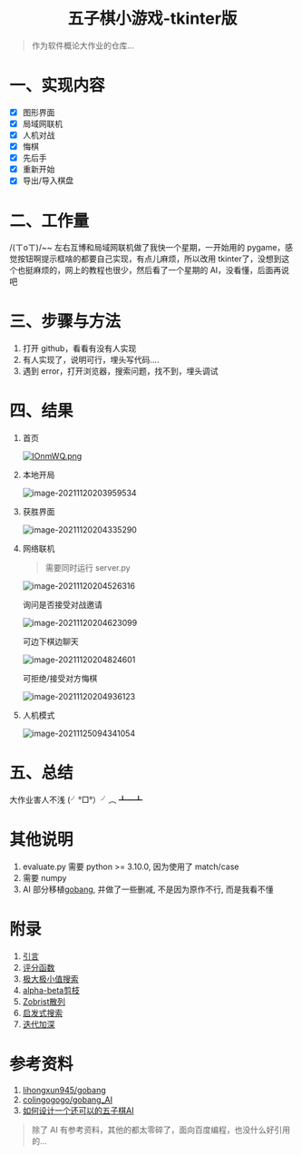 <div align="center"><h1>五子棋小游戏-tkinter版</h1></div>

> 作为软件概论大作业的仓库...

# 一、实现内容

- [x] 图形界面
- [x] 局域网联机
- [x] 人机对战
- [x] 悔棋
- [x] 先后手
- [x] 重新开始
- [x] 导出/导入棋盘

# 二、工作量

/(ㄒoㄒ)/~~ 左右互博和局域网联机做了我快一个星期，一开始用的 pygame，感觉按钮啊提示框啥的都要自己实现，有点儿麻烦，所以改用 tkinter了，没想到这个也挺麻烦的，网上的教程也很少，然后看了一个星期的 AI，没看懂，后面再说吧

# 三、步骤与方法

1. 打开 github，看看有没有人实现
2. 有人实现了，说明可行，埋头写代码....
3. 遇到 error，打开浏览器，搜索问题，找不到，埋头调试

# 四、结果

1. 首页

   [![IOnmWQ.png](https://ice-berg.coding.net/p/Other/d/imgur/git/raw/master/2021/11/20/202111202038958.png)](https://imgtu.com/i/IOnmWQ)

2. 本地开局

   ![image-20211120203959534](https://ice-berg.coding.net/p/Other/d/imgur/git/raw/master/2021/11/20/202111202039662.png)

3. 获胜界面

   ![image-20211120204335290](https://ice-berg.coding.net/p/Other/d/imgur/git/raw/master/2021/11/20/202111202043419.png)

4. 网络联机

   > 需要同时运行 server.py

   ![image-20211120204526316](https://ice-berg.coding.net/p/Other/d/imgur/git/raw/master/2021/11/20/202111202045433.png)

   询问是否接受对战邀请

   ![image-20211120204623099](https://ice-berg.coding.net/p/Other/d/imgur/git/raw/master/2021/11/20/202111202046217.png)

   可边下棋边聊天

   ![image-20211120204824601](https://ice-berg.coding.net/p/Other/d/imgur/git/raw/master/2021/11/20/202111202048721.png)

   可拒绝/接受对方悔棋

   ![image-20211120204936123](https://ice-berg.coding.net/p/Other/d/imgur/git/raw/master/2021/11/20/202111202049247.png)

5. 人机模式

   ![image-20211125094341054](https://ice-berg.coding.net/p/Other/d/imgur/git/raw/master/2021/11/25/202111250943169.png)

# 五、总结

大作业害人不浅 (╯°□°）╯︵ ┻━┻

# 其他说明

1. evaluate.py 需要 python >= 3.10.0, 因为使用了 match/case
2. 需要 numpy
3. AI 部分移植[gobang](https://github.com/lihongxun945/gobang.git), 并做了一些删减, 不是因为原作不行, 而是我看不懂

# 附录

1. [引言](Documents/Game-Tree.md)
2. [评分函数](Documents/evaluate.md)
3. [极大极小值搜索](Documents/MiniMax.md)
4. [alpha-beta剪枝](Documents/Alpha-Beta.md)
5. [Zobrist散列](Documents/Zobrist.md)
6. [启发式搜索](Documents/Heuristic.md)
7. [迭代加深](Documents/deeping.md)

# 参考资料

1. [lihongxun945/gobang](https://github.com/lihongxun945/gobang.git)
2. [colingogogo/gobang_AI](https://github.com/colingogogo/gobang_AI.git)
2. [如何设计一个还可以的五子棋AI](https://kimlongli.github.io/2016/12/14/如何设计一个还可以的五子棋AI/)

> 除了 AI 有参考资料，其他的都太零碎了，面向百度编程，也没什么好引用的...
>



